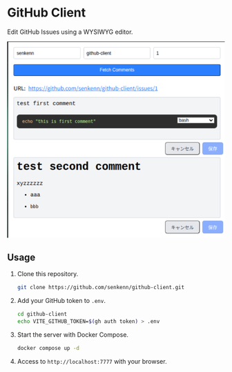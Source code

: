 # GitHub Client

Edit GitHub Issues using a WYSIWYG editor.

![alt text](img/image.png)

## Usage

1. Clone this repository.

   ```bash
   git clone https://github.com/senkenn/github-client.git
   ```

1. Add your GitHub token to `.env`.

   ```bash
   cd github-client
   echo VITE_GITHUB_TOKEN=$(gh auth token) > .env
   ```

1. Start the server with Docker Compose.

   ```bash
   docker compose up -d
   ```

1. Access to `http://localhost:7777` with your browser.
